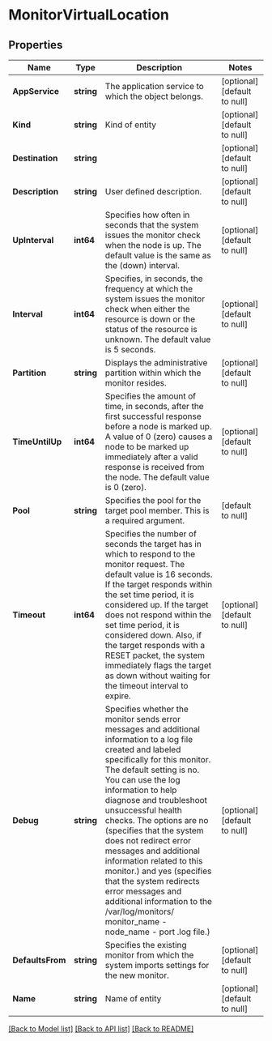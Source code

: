 # MonitorVirtualLocation

## Properties
Name | Type | Description | Notes
------------ | ------------- | ------------- | -------------
**AppService** | **string** | The application service to which the object belongs. | [optional] [default to null]
**Kind** | **string** | Kind of entity | [optional] [default to null]
**Destination** | **string** |  | [optional] [default to null]
**Description** | **string** | User defined description. | [optional] [default to null]
**UpInterval** | **int64** | Specifies how often in seconds that the system issues the monitor check when the node is up. The default value is the same as the (down) interval. | [optional] [default to null]
**Interval** | **int64** | Specifies, in seconds, the frequency at which the system issues the monitor check when either the resource is down or the status of the resource is unknown. The default value is 5 seconds. | [optional] [default to null]
**Partition** | **string** | Displays the administrative partition within which the monitor resides. | [optional] [default to null]
**TimeUntilUp** | **int64** | Specifies the amount of time, in seconds, after the first successful response before a node is marked up. A value of 0 (zero) causes a node to be marked up immediately after a valid response is received from the node. The default value is 0 (zero). | [optional] [default to null]
**Pool** | **string** | Specifies the pool for the target pool member. This is a required argument. | [default to null]
**Timeout** | **int64** | Specifies the number of seconds the target has in which to respond to the monitor request. The default value is 16 seconds. If the target responds within the set time period, it is considered up. If the target does not respond within the set time period, it is considered down. Also, if the target responds with a RESET packet, the system immediately flags the target as down without waiting for the timeout interval to expire. | [optional] [default to null]
**Debug** | **string** | Specifies whether the monitor sends error messages and additional information to a log file created and labeled specifically for this monitor. The default setting is no. You can use the log information to help diagnose and troubleshoot unsuccessful health checks. The options are no (specifies that the system does not redirect error messages and additional information related to this monitor.) and yes (specifies that the system redirects error messages and additional information to the /var/log/monitors/ monitor_name - node_name - port .log file.) | [optional] [default to null]
**DefaultsFrom** | **string** | Specifies the existing monitor from which the system imports settings for the new monitor. | [optional] [default to null]
**Name** | **string** | Name of entity | [optional] [default to null]

[[Back to Model list]](../README.md#documentation-for-models) [[Back to API list]](../README.md#documentation-for-api-endpoints) [[Back to README]](../README.md)


